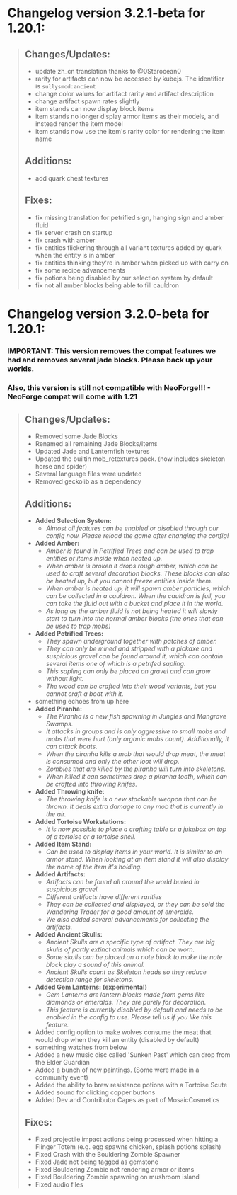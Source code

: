 # Changelog version 3.2.1-beta for 1.20.1:
> ## Changes/Updates:
> - update zh_cn translation thanks to @0Starocean0
> - rarity for artifacts can now be accessed by kubejs. The identifier is `sullysmod:ancient`
> - change color values for artifact rarity and artifact description
> - change artifact spawn rates slightly
> - item stands can now display block items
> - item stands no longer display armor items as their models, and instead render the item model
> - item stands now use the item's rarity color for rendering the item name
>
> ## Additions:
> - add quark chest textures
> 
> ## Fixes:
> - fix missing translation for petrified sign, hanging sign and amber fluid
> - fix server crash on startup
> - fix crash with amber
> - fix entities flickering through all variant textures added by quark when the entity is in amber
> - fix entities thinking they're in amber when picked up with carry on
> - fix some recipe advancements
> - fix potions being disabled by our selection system by default
> - fix not all amber blocks being able to fill cauldron

# Changelog version 3.2.0-beta for 1.20.1:
### IMPORTANT: This version removes the compat features we had and removes several jade blocks. Please back up your worlds.
### Also, this version is still not compatible with NeoForge!!! - NeoForge compat will come with 1.21

> ## Changes/Updates:
> - Removed some Jade Blocks
> - Renamed all remaining Jade Blocks/Items
> - Updated Jade and Lanternfish textures
> - Updated the builtin mob_retextures pack. (now includes skeleton horse and spider)
> - Several language files were updated
> - Removed geckolib as a dependency
>
> ## Additions:
> - **Added Selection System:**
>   - _Almost all features can be enabled or disabled through our config now. Please reload the game after changing the config!_
> - **Added Amber:** 
>   - _Amber is found in Petrified Trees and can be used to trap entities or items inside when heated up._
>   - _When amber is broken it drops rough amber, which can be used to craft several decoration blocks. These blocks can also be heated up, but you cannot freeze entities inside them._
>   - _When amber is heated up, it will spawn amber particles, which can be collected in a cauldron. When the cauldron is full, you can take the fluid out with a bucket and place it in the world._
>   - _As long as the amber fluid is not being heated it will slowly start to turn into the normal amber blocks (the ones that can be used to trap mobs)_
> - **Added Petrified Trees:** 
>   - _They spawn underground together with patches of amber._
>   - _They can only be mined and stripped with a pickaxe and suspicious gravel can be found around it, which can contain several items one of which is a petrifed sapling._
>   - _This sapling can only be placed on gravel and can grow without light._
>   - _The wood can be crafted into their wood variants, but you cannot craft a boat with it._
> - something echoes from up here
> - **Added Piranha:** 
>   - _The Piranha is a new fish spawning in Jungles and Mangrove Swamps._
>   - _It attacks in groups and is only aggressive to small mobs and mobs that were hurt (only organic mobs count). Additionally, it can attack boats._
>   - _When the piranha kills a mob that would drop meat, the meat is consumed and only the other loot will drop._
>   - _Zombies that are killed by the piranha will turn into skeletons._
>   - _When killed it can sometimes drop a piranha tooth, which can be crafted into throwing knifes._
> - **Added Throwing knife:** 
>   - _The throwing knife is a new stackable weapon that can be thrown. It deals extra damage to any mob that is currently in the air._
> - **Added Tortoise Workstations:** 
>   - _It is now possible to place a crafting table or a jukebox on top of a tortoise or a tortoise shell._
> - **Added Item Stand:** 
>   - _Can be used to display items in your world. It is similar to an armor stand. When looking at an item stand it will also display the name of the item it's holding._
> - **Added Artifacts:**
>   - _Artifacts can be found all around the world buried in suspicious gravel._
>   - _Different artifacts have different rarities_
>   - _They can be collected and displayed, or they can be sold the Wandering Trader for a good amount of emeralds._
>   - _We also added several advancements for collecting the artifacts._
> - **Added Ancient Skulls:**
>   - _Ancient Skulls are a specific type of artifact. They are big skulls of partly extinct animals which can be worn._
>   - _Some skulls can be placed on a note block to make the note block play a sound of this animal._
>   - _Ancient Skulls count as Skeleton heads so they reduce detection range for skeletons._
> - **Added Gem Lanterns: (experimental)**
>   - _Gem Lanterns are lantern blocks made from gems like diamonds or emeralds. They are purely for decoration._
>   - _This feature is currently disabled by default and needs to be enabled in the config to use. Please tell us if you like this feature._
> - Added config option to make wolves consume the meat that would drop when they kill an entity (disabled by default)
> - something watches from below
> - Added a new music disc called 'Sunken Past' which can drop from the Elder Guardian
> - Added a bunch of new paintings. (Some were made in a community event)
> - Added the ability to brew resistance potions with a Tortoise Scute
> - Added sound for clicking copper buttons
> - Added Dev and Contributor Capes as part of MosaicCosmetics 
>
> ## Fixes:
> - Fixed projectile impact actions being processed when hitting a Flinger Totem (e.g. egg spawns chicken, splash potions splash)
> - Fixed Crash with the Bouldering Zombie Spawner
> - Fixed Jade not being tagged as gemstone
> - Fixed Bouldering Zombie not rendering armor or items
> - Fixed Bouldering Zombie spawning on mushroom island
> - Fixed audio files